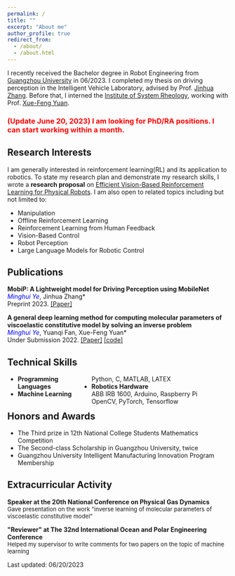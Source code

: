 ```yaml
---
permalink: /
title: ""
excerpt: "About me"
author_profile: true
redirect_from:
  - /about/
  - /about.html
---
```

  
<!-- ## About Me -->
I recently received the Bachelor degree in Robot Engineering from [Guangzhou University](http://www.gzhu.edu.cn/) in 06/2023. I completed my thesis on driving perception in the Intelligent Vehicle Laboratory, advised by Prof. [Jinhua Zhang](http://jd.gzhu.edu.cn/info/1150/4235.htm). Before that, I interned the [Institute of System Rheology](http://isr.gzhu.edu.cn/), working with Prof. [Xue-Feng Yuan](http://isr.gzhu.edu.cn/info/1259/2240.htm).  

### <span style="color:red">(Update June 20, 2023) I am looking for PhD/RA positions. I can start working within a month.</span>  
  

## Research Interests
        
I am generally interested in reinforcement learning(RL) and its application to robotics. To state my research plan and demonstrate my research skills, I wrote a **research proposal** on [Efficient Vision-Based Reinforcement Learning for Physical Robots](https://yeminghui.github.io/assets/files/Research_Proposal_Minghui_Ye.pdf). I am also open to related topics including but not limited to: 
- Manipulation
- Offline Reinforcement Learning
- Reinforcement Learning from Human Feedback
- Vision-Based Control
- Robot Perception
- Large Language Models for Robotic Control


## Publications
**MobiP: A Lightweight model for Driving Perception using MobileNet**  
*<font color=Blue>Minghui Ye</font>*, Jinhua Zhang\*  
Preprint 2023. [[Paper]](https://yeminghui.github.io/assets/files/MobiP_a_lightweight_model_for_driving_perception.pdf) 

**A general deep learning method for computing molecular parameters of viscoelastic constitutive model by solving an inverse problem**  
*<font color=Blue>Minghui Ye</font>*, Yuanqi Fan, Xue-Feng Yuan\*  
Under Submission 2022. [[Paper]](https://yeminghui.github.io/assets/files/a_general_deep_learning_method_for_computing_molecular_parameters.pdf) [[code]](https://github.com/yeminghui/Inv_learning)


## Technical Skills
<ul>
    <li> 
        <span style="float:left;width:35%;"> <strong>Programming Languages</strong></span> 
        <span style="float:right;width:65%;">Python, C, MATLAB, LATEX</span> 
    </li>
    <li> 
        <span style="float:left;width:35%;"> <strong>Robotics Hardware</strong></span> 
        <span style="float:right;width:65%;">ABB IRB 1600, Arduino, Raspberry Pi</span>
    </li>
    <li>
        <span style="float:left;width:35%;"><strong>Machine Learning</strong></span>
        <span style="float:right;width:65%;">OpenCV, PyTorch, Tensorflow</span>
    </li>
</ul>

[//]: # (font-size: 15px;)

## Honors and Awards
- The Third prize in 12th National College Students Mathematics Competition
- The Second-class Scholarship in Guangzhou University, twice
- Guangzhou University Intelligent Manufacturing Innovation Program Membership 


## Extracurricular Activity
**Speaker at the 20th National Conference on Physical Gas Dynamics**  
 <font size=2> Gave presentation on the work "inverse learning of molecular parameters of viscoelastic constitutive model"</font>

**"Reviewer" at The 32nd International Ocean and Polar Engineering Conference**  
  <font size=2> Helped my supervisor to write comments for two papers on the topic of machine learning</font>
  
  
  

Last updated: 06/20/2023